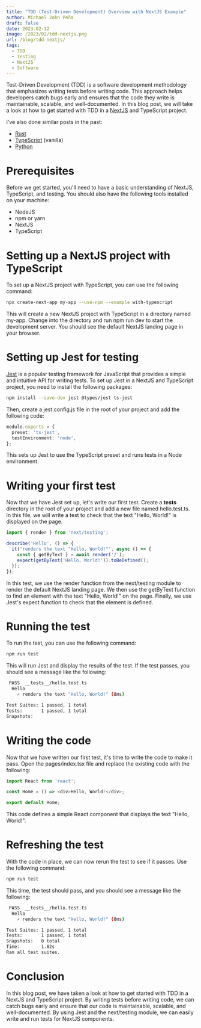 ```yaml
---
title: "TDD (Test-Driven Development) Overview with NextJS Example"
author: Michael John Peña
draft: false
date: 2023-02-12
image: /2023/02/tdd-nextjs.png
url: /blog/tdd-nextjs/
tags:
  - TDD
  - Testing
  - NextJS
  - Software
---
```


Test-Driven Development (TDD) is a software development methodology that emphasizes writing tests before writing code. This approach helps developers catch bugs early and ensures that the code they write is maintainable, scalable, and well-documented. In this blog post, we will take a look at how to get started with TDD in a [NextJS](https://nextjs.org/) and TypeScript project.

I've also done similar posts in the past:

- [Rust](https://michaeljohnpena.com/blog/rust-tdd/)
- [TypeScript](https://michaeljohnpena.com/blog/typescript-tdd/) (vanilla)
- [Python](https://michaeljohnpena.com/blog/tdd-python/)

# Prerequisites

Before we get started, you'll need to have a basic understanding of NextJS, TypeScript, and testing. You should also have the following tools installed on your machine:

- NodeJS
- npm or yarn
- NextJS
- TypeScript

# Setting up a NextJS project with TypeScript

To set up a NextJS project with TypeScript, you can use the following command:

```bash
npx create-next-app my-app --use-npm --example with-typescript
```

This will create a new NextJS project with TypeScript in a directory named my-app. Change into the directory and run npm run dev to start the development server. You should see the default NextJS landing page in your browser.

# Setting up Jest for testing

[Jest](https://jestjs.io/) is a popular testing framework for JavaScript that provides a simple and intuitive API for writing tests. To set up Jest in a NextJS and TypeScript project, you need to install the following packages:

```bash
npm install --save-dev jest @types/jest ts-jest
```

Then, create a jest.config.js file in the root of your project and add the following code:

```TypeScript
module.exports = {
  preset: 'ts-jest',
  testEnvironment: 'node',
};
```

This sets up Jest to use the TypeScript preset and runs tests in a Node environment.

# Writing your first test

Now that we have Jest set up, let's write our first test. Create a **tests** directory in the root of your project and add a new file named hello.test.ts. In this file, we will write a test to check that the text "Hello, World!" is displayed on the page.

```TypeScript
import { render } from 'next/testing';

describe('Hello', () => {
  it('renders the text "Hello, World!"', async () => {
    const { getByText } = await render('/');
    expect(getByText('Hello, World!')).toBeDefined();
  });
});
```

In this test, we use the render function from the next/testing module to render the default NextJS landing page. We then use the getByText function to find an element with the text "Hello, World!" on the page. Finally, we use Jest's expect function to check that the element is defined.

# Running the test

To run the test, you can use the following command:

```bash
npm run test
```

This will run Jest and display the results of the test. If the test passes, you should see a message like the following:

```bash
 PASS  __tests__/hello.test.ts
  Hello
    ✓ renders the text "Hello, World!" (8ms)

Test Suites: 1 passed, 1 total
Tests:       1 passed, 1 total
Snapshots:
```

# Writing the code

Now that we have written our first test, it's time to write the code to make it pass. Open the pages/index.tsx file and replace the existing code with the following:

```TypeScript
import React from 'react';

const Home = () => <div>Hello, World!</div>;

export default Home;
```

This code defines a simple React component that displays the text "Hello, World!".

# Refreshing the test

With the code in place, we can now rerun the test to see if it passes. Use the following command:

```bash
npm run test
```

This time, the test should pass, and you should see a message like the following:

```bash
 PASS  __tests__/hello.test.ts
  Hello
    ✓ renders the text "Hello, World!" (8ms)

Test Suites: 1 passed, 1 total
Tests:       1 passed, 1 total
Snapshots:   0 total
Time:        1.82s
Ran all test suites.
```

# Conclusion

In this blog post, we have taken a look at how to get started with TDD in a NextJS and TypeScript project. By writing tests before writing code, we can catch bugs early and ensure that our code is maintainable, scalable, and well-documented. By using Jest and the next/testing module, we can easily write and run tests for NextJS components.
